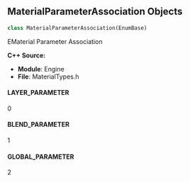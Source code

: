 ## MaterialParameterAssociation Objects

```python
class MaterialParameterAssociation(EnumBase)
```

EMaterial Parameter Association

**C++ Source:**

- **Module**: Engine
- **File**: MaterialTypes.h

<a id="unreal.MaterialParameterAssociation.LAYER_PARAMETER"></a>

#### LAYER_PARAMETER

0

<a id="unreal.MaterialParameterAssociation.BLEND_PARAMETER"></a>

#### BLEND_PARAMETER

1

<a id="unreal.MaterialParameterAssociation.GLOBAL_PARAMETER"></a>

#### GLOBAL_PARAMETER

2

<a id="unreal.AspectRatioAxisConstraint"></a>